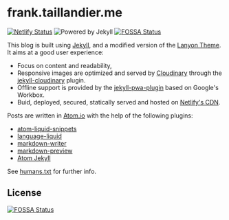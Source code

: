 # frank.taillandier.me

[![Netlify Status](https://api.netlify.com/api/v1/badges/43f2e353-b064-451f-af71-39081b370e34/deploy-status)](https://app.netlify.com/sites/frank-taillandier/deploys)
![Powered by Jekyll](https://img.shields.io/badge/powered%20by-jekyll-blue.svg)
[![FOSSA Status](https://app.fossa.io/api/projects/git%2Bgithub.com%2FDirtyF%2Ffrank.taillandier.me.svg?type=shield)](https://app.fossa.io/projects/git%2Bgithub.com%2FDirtyF%2Ffrank.taillandier.me?ref=badge_shield)

This blog is built using [Jekyll](https://github.com/jekyll/jekyll), and a modified version of the [Lanyon Theme](https://github.com/poole/lanyon). It aims at a good user experience:

 - Focus on content and readability,
 - Responsive images are optimized and served by [Cloudinary](https://cloudinary.com/) through the [jekyll-cloudinary](https://github.com/nhoizey/jekyll-cloudinary) plugin.
 - Offline support is provided by the [jekyll-pwa-plugin](https://github.com/lavas-project/jekyll-pwa) based on Google's Workbox.
 - Buid, deployed, secured, statically served and hosted on [Netlify's CDN](https://netlify.com).

Posts are written in [Atom.io](https://atom.io/) with the help of the following plugins:

* [atom-liquid-snippets](https://atom.io/packages/atom-liquid-snippets)
* [language-liquid](https://atom.io/packages/language-liquid)
* [markdown-writer](https://atom.io/packages/markdown-writer)
* [markdown-preview](https://atom.io/packages/markdown-preview)
* [Atom Jekyll](https://github.com/arcath/jekyll-atom)

See [humans.txt](http://frank.taillandier.me/humans.txt) for further info.

## License
[![FOSSA Status](https://app.fossa.io/api/projects/git%2Bgithub.com%2FDirtyF%2Ffrank.taillandier.me.svg?type=large)](https://app.fossa.io/projects/git%2Bgithub.com%2FDirtyF%2Ffrank.taillandier.me?ref=badge_large)
